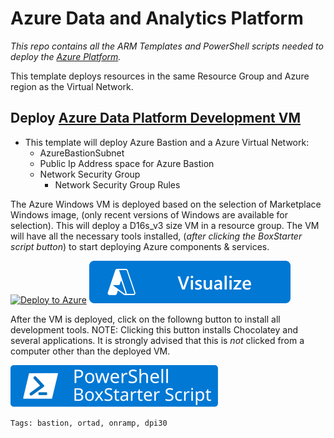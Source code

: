 # Azure Data and Analytics Platform

_This repo contains all the ARM Templates and PowerShell scripts needed to deploy the [Azure Platform](http://portal.azure.com)._

This template deploys resources in the same Resource Group and Azure region as the Virtual Network.

## Deploy [Azure Data Platform Development VM](code/infrastructure/arm/workstation/dev-vm/README.md)

- This template will deploy Azure Bastion and a Azure Virtual Network:
  - AzureBastionSubnet
  - Public Ip Address space for Azure Bastion
  - Network Security Group
    - Network Security Group Rules

The Azure Windows VM is deployed based on the selection of Marketplace Windows image, (only recent versions of Windows are available for selection). This will deploy a D16s_v3 size VM in a resource group. The VM will have all the necessary tools installed, (_after clicking the BoxStarter script button_) to start deploying Azure components & services.

[![Deploy to Azure](https://aka.ms/deploytoazurebutton)](https://portal.azure.com/#create/Microsoft.Template/uri/https%3A%2F%2Fraw.githubusercontent.com%2FQuisitive%2Fortad%2Fmaster%2Fcode%2Finfrastructure%2Farm%2Fworkstation%2Fdev-vm%2Fazuredeploy.json)
[![Visualize](https://raw.githubusercontent.com/Azure/azure-quickstart-templates/master/1-CONTRIBUTION-GUIDE/images/visualizebutton.svg?sanitize=true)](http://armviz.io/#/?load=https%3A%2F%2Fraw.githubusercontent.com%2FQuisitive%2Fortad%2Fmaster%2Fcode%2Finfrastructure%2Farm%2Fworkstation%2Fdev-vm%2Fazuredeploy.json)

After the VM is deployed, click on the followng button to install all development tools.
NOTE:  Clicking this button installs Chocolatey and several applications.  It is strongly advised that this is _not_ clicked from a computer other than the deployed VM.

[![Boxstarter Script](./media/BoxStarterScript.svg)](http://boxstarter.org/package/nr/url?https://raw.githubusercontent.com/Quisitive/ortad/master/code/infrastructure/arm/workstation/boxstarter-workstation.ps1)

```
Tags: bastion, ortad, onramp, dpi30
```



